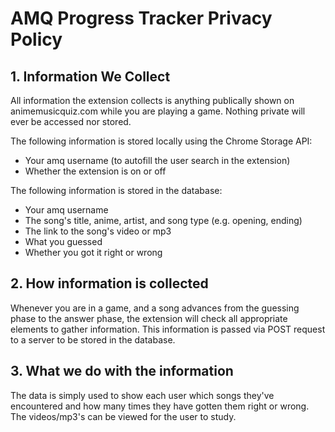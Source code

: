 # AMQ Progress Tracker Privacy Policy

## 1. Information We Collect

All information the extension collects is anything publically shown on animemusicquiz.com while you are playing a game. Nothing private will ever be accessed nor stored.

The following information is stored locally using the Chrome Storage API:

- Your amq username (to autofill the user search in the extension)
- Whether the extension is on or off

The following information is stored in the database:

- Your amq username
- The song's title, anime, artist, and song type (e.g. opening, ending)
- The link to the song's video or mp3
- What you guessed
- Whether you got it right or wrong

## 2. How information is collected

Whenever you are in a game, and a song advances from the guessing phase to the answer phase, the extension will check all appropriate elements to gather information. This information is passed via POST request to a server to be stored in the database.

## 3. What we do with the information

The data is simply used to show each user which songs they've encountered and how many times they have gotten them right or wrong. The videos/mp3's can be viewed for the user to study.
